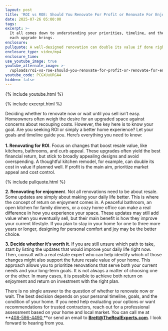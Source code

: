 ```yaml
---
layout: post
title: 'ROI vs ROE: Should You Renovate For Profit or Renovate For Enjoyment?'
date: 2025-07-26 05:00:00
tags:
excerpt: >-
  It all comes down to understanding your priorities, timeline, and the value
  each upgrade brings.
enclosure:
pullquote: A well-designed renovation can double its value if done right.
enclosure_type: video/mp4
enclosure_time:
use_youtube_image: true
youtube_alternate_image: >-
  /uploads/roi-vs-roe-should-you-renovate-for-profit-or-renovate-for-enjoyment-2.jpg
youtube_code: PCGXUuURGA4
hidden: false
---
```

{% include youtube.html %}

{% include excerpt.html %}

Deciding whether to renovate now or wait until you sell isn’t easy. Homeowners often weigh the desire for an upgraded space against concerns about recouping costs. However, the key here is to know your goal. Are you seeking ROI or simply a better home experience? Let your goals and timeline guide you. Here’s everything you need to know:<br><br>**1\. Renovating for ROI**. Focus on changes that boost resale value, like kitchens, bathrooms, and curb appeal. These upgrades often yield the best financial return, but stick to broadly appealing designs and avoid overspending. A thoughtful kitchen remodel, for example, can double its cost in value if planned well. If profit is the main aim, prioritize market appeal and cost control.

{% include pullquote.html %}

**2\. Renovating for enjoymen**t. Not all renovations need to be about resale. Some updates are simply about making your daily life better. This is where the concept of return on enjoyment comes in. A peaceful bathroom, an open kitchen for family dinners, or a cozy home office can make a real difference in how you experience your space. These updates may still add value when you eventually sell, but their main benefit is how they improve your current lifestyle. If you plan to stay in your home for one to three more years or longer, designing for personal comfort and joy may be the better choice.

**3\. Decide whether it’s worth it**. If you are still unsure which path to take, start by listing the updates that would improve your daily life right now. Then, consult with a real estate expert who can help identify which of those changes might also support the future resale value of your home. This approach allows you to prioritize renovations that serve both your current needs and your long-term goals. It is not always a matter of choosing one or the other. In many cases, it is possible to achieve both return on enjoyment and return on investment with the right plan.

There is no single answer to the question of whether to renovate now or wait. The best decision depends on your personal timeline, goals, and the condition of your home. If you need help evaluating your options or want recommendations for trusted contractors, reach out for a professional assessment based on your home and local market. You can call me at **<u>408-596-4490 </u>**or send an email to [**Brett@TheRealExperts.com**](mailto:Brett@TheRealExperts.com). I look forward to hearing from you.